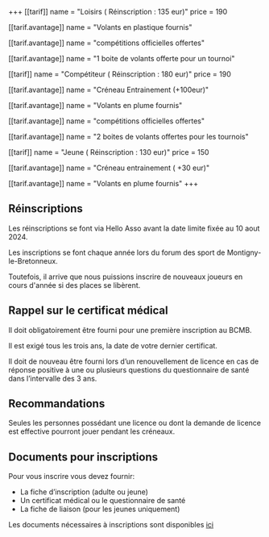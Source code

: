 +++
[[tarif]]
name = "Loisirs ( Réinscription : 135 eur)"
price = 190

  [[tarif.avantage]]
  name = "Volants en plastique fournis"

  [[tarif.avantage]]
  name = "compétitions officielles offertes"

  [[tarif.avantage]]
  name = "1 boite de volants offerte pour un tournoi"

[[tarif]]
name = "Compétiteur ( Réinscription : 180 eur)"
price = 190

  [[tarif.avantage]]
  name = "Créneau Entrainement (+100eur)"

  [[tarif.avantage]]
  name = "Volants en plume fournis"

  [[tarif.avantage]]
  name = "compétitions officielles offertes"

  [[tarif.avantage]]
  name = "2 boites de volants offertes pour les tournois"

[[tarif]]
name = "Jeune ( Réinscription : 130 eur)"
price = 150

  [[tarif.avantage]]
  name = "Créneau entrainement ( +30 eur)"

  [[tarif.avantage]]
  name = "Volants en plume fournis"
+++

## Réinscriptions

Les réinscriptions se font via Hello Asso avant la date limite fixée au 10 aout 2024.

Les inscriptions se font chaque année lors du forum des sport de Montigny-le-Bretonneux.

Toutefois, il arrive que nous puissions inscrire de nouveaux joueurs en cours d'année si des places se libèrent.

## Rappel sur le certificat médical

Il doit obligatoirement être fourni pour une première inscription au BCMB.

Il est exigé tous les trois ans, la date de votre dernier certificat.

Il doit de nouveau être fourni lors d’un renouvellement de licence en cas de réponse positive à une ou plusieurs questions du questionnaire de santé dans l’intervalle des 3 ans.

## Recommandations

Seules les personnes possédant une licence ou dont la demande de licence est effective pourront jouer pendant les créneaux.

## Documents pour inscriptions

Pour vous inscrire vous devez fournir:

* La fiche d’inscription (adulte ou jeune)
* Un certificat médical ou le questionnaire de santé
* La fiche de liaison (pour les jeunes uniquement)

Les documents nécessaires à inscriptions sont disponibles [ici](https://bad-montigny.fr/documents_liens/)
